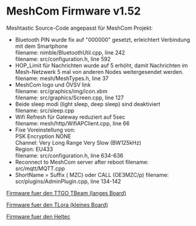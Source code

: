 # MeshCom Firmware v1.52

Meshtastic Source-Code angepasst für MeshCom Projekt:

* Bluetooth PIN wurde fix auf "000000" gesetzt, erleichtert Verbindung mit dem Smartphone\
filename: nimble/BluetoothUtil.cpp, line 242\
filename: src/configuration.h, line 592
* HOP_Limit für Nachrichten wurde auf 5 erhöht, damit Nachrichten im Mesh-Netzwerk 5 mal von anderen Nodes weitergesendet werden.\
filename: mesh/MeshTypes.h, line 37
* MeshCom logo und ÖVSV link\
filename: src/graphics/img/icon.xbm\
filename: src/graphics/Screen.cpp, line 127
* Beide sleep modi (light sleep, deep sleep) sind deaktiviert\
filename: src/sleep.cpp
* Wifi Refresh für Gateway reduziert auf 5sec\
filename: mesh/http/WifiAPClient.cpp, line 66
* Fixe Voreinstellung von:\
PSK Encryption NONE\
Channel: Very Long Range Very Slow (BW125kHz)\
Region: EU433\
filename: src/configuration.h, line 634-636
* Reconnect to MeshCom server after reboot
filename: src/mqtt/MQTT.cpp
* ShortName = Suffix ( MZC) oder CALL (OE3MZC/p)
filename: scr/plugins/AdminPlugin.cpp, line 134-142



[Firmware fuer den TTGO TBeam (langes Board)](https://isemann.at/files/tbeam_meshcom_1.2.52_v1.52.bin)

[Firmware fuer den TLora (kleines Board)](https://isemann.at/files/tlora-v2_meshcom_1.2.52_v1.52.bin)

[Firmware fuer den Heltec](https://isemann.at/files/heltec-v2_meshcom_1.2.52_v1.52.bin)





